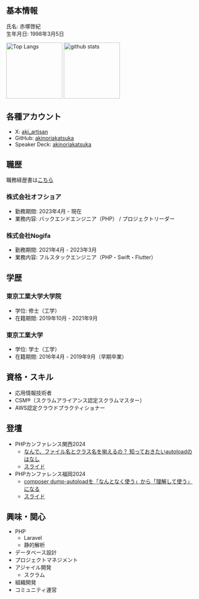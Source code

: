 ## 基本情報
氏名: 赤塚啓紀<br>
生年月日: 1998年3月5日

<p align="left"> 
  <img alt="Top Langs" height="150px" src="https://github-readme-stats.vercel.app/api/top-langs/?username=akinoriakatsuka&layout=compact&count_private=true&show_icons=true&theme=onedark" />
  <img alt="github stats" height="150px" src="https://github-readme-stats.vercel.app/api?username=akinoriakatsuka&count_private=true&show_icons=true&show_icons=true&theme=onedark" />
</p>

## 各種アカウント
- X: [aki_artisan](https://twitter.com/aki_artisan)
- GitHub: [akinoriakatsuka](https://github.com/akinoriakatsuka/)
- Speaker Deck: [akinoriakatsuka](https://speakerdeck.com/akinoriakatsuka)

## 職歴

職務経歴書は[こちら](https://github.com/akinoriakatsuka/resume)

### 株式会社オフショア
- 勤務期間: 2023年4月 - 現在
- 業務内容: バックエンドエンジニア（PHP） / プロジェクトリーダー

### 株式会社Nogifa
- 勤務期間: 2021年4月 - 2023年3月
- 業務内容: フルスタックエンジニア（PHP・Swift・Flutter）

## 学歴

### 東京工業大学大学院
- 学位: 修士（工学）
- 在籍期間: 2019年10月 - 2021年9月

### 東京工業大学
- 学位: 学士（工学）
- 在籍期間: 2016年4月 - 2019年9月（早期卒業）

## 資格・スキル
- 応用情報技術者
- CSM®（スクラムアライアンス認定スクラムマスター）
- AWS認定クラウドプラクティショナー

## 登壇
- PHPカンファレンス関西2024
  - [なんで、ファイル名とクラス名を揃えるの？ 知っておきたいautoloadのはなし](https://fortee.jp/phpcon-kansai2024/proposal/06582204-df2a-4af5-b301-4d394e064b0f)
  - [スライド](https://speakerdeck.com/akinoriakatsuka/zhi-tuteokitaiautoloadnohanasi-phpkanhuarensuguan-2024)
- PHPカンファレンス福岡2024
  - [composer dump-autoloadを「なんとなく使う」から「理解して使う」になる](https://fortee.jp/phpcon-fukuoka-2024/proposal/a1d15935-6af2-4366-885b-7c31d2ead5c6)
  - [スライド](https://speakerdeck.com/akinoriakatsuka/composer-dump-autoloadwo-nantonakushi-u-kara-li-jie-siteshi-u-ninaru)

## 興味・関心
- PHP
  - Laravel
  - 静的解析
- データベース設計
- プロジェクトマネジメント
- アジャイル開発
  - スクラム
- 組織開発
- コミュニティ運営
